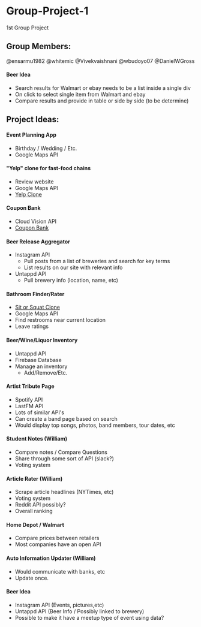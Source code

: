 # Group-Project-1
1st Group Project

## Group Members:
@ensarmu1982
@whitemic
@Vivekvaishnani
@wbudoyo07
@DanielWGross

#### Beer Idea
  - Search results for Walmart or ebay needs to be a list inside a single div 
  - On click to select single item from Walmart and ebay 
  - Compare results and provide in table or side by side (to be determine)

## Project Ideas:
#### Event Planning App
- Birthday / Wedding / Etc.
- Google Maps API

#### "Yelp" clone for fast-food chains
- Review website
- Google Maps API
- [Yelp Clone](https://medium.freecodecamp.org/6-absurd-ideas-for-building-your-first-web-application-24afca35e519) 

#### Coupon Bank
- Cloud Vision API
- [Coupon Bank](https://medium.freecodecamp.org/6-absurd-ideas-for-building-your-first-web-application-24afca35e519)

#### Beer Release Aggregator
- Instagram API
  - Pull posts from a list of breweries and search for key terms
  - List results on our site with relevant info
- Untappd API
  - Pull brewery info (location, name, etc)

#### Bathroom Finder/Rater
- [Sit or Squat Clone](https://play.google.com/store/apps/details?id=com.charmin.sitorsquat&hl=en_US)
- Google Maps API
- Find restrooms near current location
- Leave ratings

#### Beer/Wine/Liquor Inventory
- Untappd API
- Firebase Database
- Manage an inventory
  - Add/Remove/Etc.

#### Artist Tribute Page
  - Spotify API
  - LastFM API
  - Lots of similar API's
  - Can create a band page based on search
  - Would display top songs, photos, band members, tour dates, etc
  
#### Student Notes (William)
  - Compare notes / Compare Questions
  - Share through some sort of API (slack?)
  - Voting system 

#### Article Rater (William)
  - Scrape article headlines (NYTimes, etc)
  - Voting system
  - Reddit API possibly?
  - Overall ranking

#### Home Depot / Walmart 
  - Compare prices between retailers
  - Most companies have an open API

#### Auto Information Updater (William)
  - Would communicate with banks, etc
  - Update once.

#### Beer Idea
  - Instagram API (Events, pictures,etc)
  - Untappd API (Beer Info / Possibly linked to brewery)
  - Possible to make it have a meetup type of event using data?